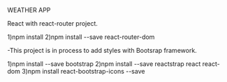 WEATHER APP

React with react-router project.

1)npm install
2)npm install --save react-router-dom

-This project is in process to add styles with Bootsrap framework.

1)npm install --save bootstrap
2)npm install --save reactstrap react react-dom
3)npm install react-bootstrap-icons --save




